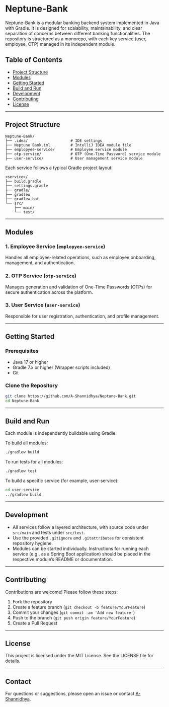 # Neptune-Bank

Neptune-Bank is a modular banking backend system implemented in Java with Gradle. It is designed for scalability, maintainability, and clear separation of concerns between different banking functionalities. The repository is structured as a monorepo, with each key service (user, employee, OTP) managed in its independent module.

## Table of Contents

- [Project Structure](#project-structure)
- [Modules](#modules)
- [Getting Started](#getting-started)
- [Build and Run](#build-and-run)
- [Development](#development)
- [Contributing](#contributing)
- [License](#license)

---

## Project Structure

```
Neptune-Bank/
├── .idea/                   # IDE settings
├── Neptune Bank.iml         # IntelliJ IDEA module file
├── emplopyee-service/       # Employee service module
├── otp-service/             # OTP (One-Time Password) service module
├── user-service/            # User management service module
```

Each service follows a typical Gradle project layout:
```
<service>/
├── build.gradle
├── settings.gradle
├── gradle/
├── gradlew
├── gradlew.bat
└── src/
    ├── main/
    └── test/
```

---

## Modules

### 1. Employee Service (`emplopyee-service`)
Handles all employee-related operations, such as employee onboarding, management, and authentication.

### 2. OTP Service (`otp-service`)
Manages generation and validation of One-Time Passwords (OTPs) for secure authentication across the platform.

### 3. User Service (`user-service`)
Responsible for user registration, authentication, and profile management.

---

## Getting Started

### Prerequisites

- Java 17 or higher
- Gradle 7.x or higher (Wrapper scripts included)
- Git

### Clone the Repository

```bash
git clone https://github.com/A-Shannidhya/Neptune-Bank.git
cd Neptune-Bank
```

---

## Build and Run

Each module is independently buildable using Gradle.

To build all modules:
```bash
./gradlew build
```

To run tests for all modules:
```bash
./gradlew test
```

To build a specific service (for example, user-service):
```bash
cd user-service
../gradlew build
```

---

## Development

- All services follow a layered architecture, with source code under `src/main` and tests under `src/test`.
- Use the provided `.gitignore` and `.gitattributes` for consistent repository hygiene.
- Modules can be started individually. Instructions for running each service (e.g., as a Spring Boot application) should be placed in the respective module’s README or documentation.

---

## Contributing

Contributions are welcome! Please follow these steps:

1. Fork the repository
2. Create a feature branch (`git checkout -b feature/YourFeature`)
3. Commit your changes (`git commit -am 'Add new feature'`)
4. Push to the branch (`git push origin feature/YourFeature`)
5. Create a Pull Request

---

## License

This project is licensed under the MIT License. See the LICENSE file for details.

---

## Contact

For questions or suggestions, please open an issue or contact [A-Shannidhya](https://github.com/A-Shannidhya).
